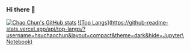 ### Hi there 👋

<!--
**hsuchaochun/hsuchaochun** is a ✨ _special_ ✨ repository because its `README.md` (this file) appears on your GitHub profile.

Here are some ideas to get you started:

- 🔭 I’m currently working on ...
- 🌱 I’m currently learning ...
- 👯 I’m looking to collaborate on ...
- 🤔 I’m looking for help with ...
- 💬 Ask me about ...
- 📫 How to reach me: ...
- 😄 Pronouns: ...
- ⚡ Fun fact: ...
-->

[![Chao Chun's GitHub stats](https://github-readme-stats.vercel.app/api?username=hsuchaochun&count_private=true&theme=dark&show_icons=true)](README.md)
[![Top Langs](https://github-readme-stats.vercel.app/api/top-langs/?username=hsuchaochun&layout=compact&theme=dark&hide=Jupyter\ Notebook)](https://github.com/anuraghazra/github-readme-stats)
